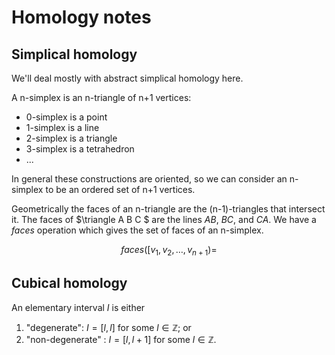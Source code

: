 
# Homology notes

## Simplical homology

We'll deal mostly with abstract simplical homology here.

A n-simplex is an n-triangle of n+1 vertices:

- 0-simplex is a point
- 1-simplex is a line
- 2-simplex is a triangle
- 3-simplex is a tetrahedron
- ...

In general these constructions are oriented, so we can consider an
n-simplex to be an ordered set of n+1 vertices.

Geometrically the faces of an n-triangle are the (n-1)-triangles that
intersect it. The faces of $\triangle A B C $ are the lines $AB$,
$BC$, and $CA$. We have a $faces$ operation which gives the set of
faces of an n-simplex.

$$faces([v_1, v_2, \ldots, v_{n+1}) = $$

## Cubical homology

An elementary interval $I$ is either

1. "degenerate": $I=[l,l]$ for some $l \in \mathbb{Z}$; or
2. "non-degenerate" : $I=[l,l+1]$ for some $l \in \mathbb{Z}$.
